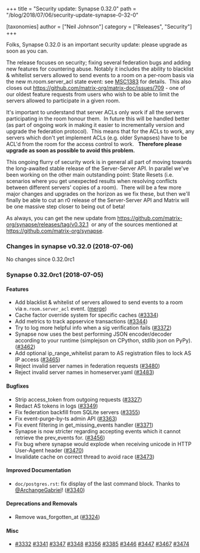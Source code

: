 +++
title = "Security update: Synapse 0.32.0"
path = "/blog/2018/07/06/security-update-synapse-0-32-0"

[taxonomies]
author = ["Neil Johnson"]
category = ["Releases", "Security"]
+++

Folks, Synapse 0.32.0 is an important security update: please upgrade as soon as you can.


The release focuses on security; fixing several federation bugs and adding new features for countering abuse. Notably it includes the ability to blacklist &amp; whitelist servers allowed to send events to a room on a per-room basis via the new 
m.room.server_acl
 state event: see <a href="https://docs.google.com/document/d/1aiuROf1__7ZFkJvDdAZQfBNxyzjYd-ijiRAcHJYqJCM/edit">MSC1383</a> for details.  This also closes out <a href="https://github.com/matrix-org/matrix-doc/issues/709">https://github.com/matrix-org/matrix-doc/issues/709</a> - one of our oldest feature requests from users who wish to be able to limit the servers allowed to participate in a given room.


It's important to understand that server ACLs only work if all the servers participating in the room honour them.  In future this will be handled better (as part of ongoing work in making it easier to incrementally version and upgrade the federation protocol).  This means that for the ACLs to work, any servers which don't yet implement ACLs (e.g. older Synapses) have to be ACL'd from the room for the access control to work.  
<b>Therefore please upgrade as soon as possible to avoid this problem.</b>

This ongoing flurry of security work is in general all part of moving towards the long-awaited stable release of the Server-Server API. In parallel we've been working on the other main outstanding point: State Resets (i.e. scenarios where you get unexpected results when resolving conflicts between different servers' copies of a room).  There will be a few more major changes and upgrades on the horizon as we fix these, but then we'll finally be able to cut an r0 release of the Server-Server API and Matrix will be one massive step closer to being out of beta!


As always, you can get the new update from <a href="https://github.com/matrix-org/synapse/releases/tag/v0.32.1">https://github.com/matrix-org/synapse/releases/tag/v0.32.1</a>
 or any of the sources mentioned at <a href="https://github.com/matrix-org/synapse">https://github.com/matrix-org/synapse</a>.

### Changes in synapse v0.32.0 (2018-07-06)

No changes since 0.32.0rc1

### Synapse 0.32.0rc1 (2018-07-05)

#### Features

<ul>
 	<li>Add blacklist &amp; whitelist of servers allowed to send events to a
room via <code>m.room.server_acl</code> event. (<a href="https://github.com/matrix-org/synapse/commit/feef8461d19c51f3766471e17e2a2f8a2b36c785">merge</a>)</li>
 	<li>Cache factor override system for specific caches (<a class="issue-link js-issue-link" href="https://github.com/matrix-org/synapse/pull/3334" data-error-text="Failed to load issue title" data-id="329021103" data-permission-text="Issue title is private" data-url="https://github.com/matrix-org/synapse/issues/3334">#3334</a>)</li>
 	<li>Add metrics to track appservice transactions (<a class="issue-link js-issue-link" href="https://github.com/matrix-org/synapse/pull/3344" data-error-text="Failed to load issue title" data-id="329432100" data-permission-text="Issue title is private" data-url="https://github.com/matrix-org/synapse/issues/3344">#3344</a>)</li>
 	<li>Try to log more helpful info when a sig verification fails
(<a class="issue-link js-issue-link" href="https://github.com/matrix-org/synapse/pull/3372" data-error-text="Failed to load issue title" data-id="330617906" data-permission-text="Issue title is private" data-url="https://github.com/matrix-org/synapse/issues/3372">#3372</a>)</li>
 	<li>Synapse now uses the best performing JSON encoder/decoder according
to your runtime (simplejson on CPython, stdlib json on PyPy).
(<a class="issue-link js-issue-link" href="https://github.com/matrix-org/synapse/pull/3462" data-error-text="Failed to load issue title" data-id="336619861" data-permission-text="Issue title is private" data-url="https://github.com/matrix-org/synapse/issues/3462">#3462</a>)</li>
 	<li>Add optional ip_range_whitelist param to AS registration files to
lock AS IP access (<a class="issue-link js-issue-link" href="https://github.com/matrix-org/synapse/pull/3465" data-error-text="Failed to load issue title" data-id="336751400" data-permission-text="Issue title is private" data-url="https://github.com/matrix-org/synapse/issues/3465">#3465</a>)</li>
 	<li>Reject invalid server names in federation requests (<a class="issue-link js-issue-link" href="https://github.com/matrix-org/synapse/pull/3480" data-error-text="Failed to load issue title" data-id="337874054" data-permission-text="Issue title is private" data-url="https://github.com/matrix-org/synapse/issues/3480">#3480</a>)</li>
 	<li>Reject invalid server names in homeserver.yaml (<a class="issue-link js-issue-link" href="https://github.com/matrix-org/synapse/pull/3483" data-error-text="Failed to load issue title" data-id="338348899" data-permission-text="Issue title is private" data-url="https://github.com/matrix-org/synapse/issues/3483">#3483</a>)</li>
</ul>

#### Bugfixes

<ul>
 	<li>Strip access_token from outgoing requests (<a class="issue-link js-issue-link" href="https://github.com/matrix-org/synapse/pull/3327" data-error-text="Failed to load issue title" data-id="328782473" data-permission-text="Issue title is private" data-url="https://github.com/matrix-org/synapse/issues/3327">#3327</a>)</li>
 	<li>Redact AS tokens in logs (<a class="issue-link js-issue-link" href="https://github.com/matrix-org/synapse/pull/3349" data-error-text="Failed to load issue title" data-id="329791545" data-permission-text="Issue title is private" data-url="https://github.com/matrix-org/synapse/issues/3349">#3349</a>)</li>
 	<li>Fix federation backfill from SQLite servers (<a class="issue-link js-issue-link" href="https://github.com/matrix-org/synapse/pull/3355" data-error-text="Failed to load issue title" data-id="329865615" data-permission-text="Issue title is private" data-url="https://github.com/matrix-org/synapse/issues/3355">#3355</a>)</li>
 	<li>Fix event-purge-by-ts admin API (<a class="issue-link js-issue-link" href="https://github.com/matrix-org/synapse/pull/3363" data-error-text="Failed to load issue title" data-id="330065602" data-permission-text="Issue title is private" data-url="https://github.com/matrix-org/synapse/issues/3363">#3363</a>)</li>
 	<li>Fix event filtering in get_missing_events handler (<a class="issue-link js-issue-link" href="https://github.com/matrix-org/synapse/pull/3371" data-error-text="Failed to load issue title" data-id="330608172" data-permission-text="Issue title is private" data-url="https://github.com/matrix-org/synapse/issues/3371">#3371</a>)</li>
 	<li>Synapse is now stricter regarding accepting events which it cannot
retrieve the prev_events for. (<a class="issue-link js-issue-link" href="https://github.com/matrix-org/synapse/pull/3456" data-error-text="Failed to load issue title" data-id="336184658" data-permission-text="Issue title is private" data-url="https://github.com/matrix-org/synapse/issues/3456">#3456</a>)</li>
 	<li>Fix bug where synapse would explode when receiving unicode in HTTP
User-Agent header (<a class="issue-link js-issue-link" href="https://github.com/matrix-org/synapse/pull/3470" data-error-text="Failed to load issue title" data-id="337261723" data-permission-text="Issue title is private" data-url="https://github.com/matrix-org/synapse/issues/3470">#3470</a>)</li>
 	<li>Invalidate cache on correct thread to avoid race (<a class="issue-link js-issue-link" href="https://github.com/matrix-org/synapse/pull/3473" data-error-text="Failed to load issue title" data-id="337463703" data-permission-text="Issue title is private" data-url="https://github.com/matrix-org/synapse/issues/3473">#3473</a>)</li>
</ul>

#### Improved Documentation

<ul>
 	<li><code>doc/postgres.rst</code>: fix display of the last command block. Thanks to
<a class="user-mention" href="https://github.com/ArchangeGabriel" data-hovercard-user-id="490531" data-octo-click="hovercard-link-click" data-octo-dimensions="link_type:self" aria-describedby="hovercard-aria-description">@ArchangeGabriel</a>! (<a class="issue-link js-issue-link" href="https://github.com/matrix-org/synapse/pull/3340" data-error-text="Failed to load issue title" data-id="329241972" data-permission-text="Issue title is private" data-url="https://github.com/matrix-org/synapse/issues/3340">#3340</a>)</li>
</ul>

#### Deprecations and Removals

<ul>
 	<li>Remove was_forgotten_at (<a class="issue-link js-issue-link" href="https://github.com/matrix-org/synapse/pull/3324" data-error-text="Failed to load issue title" data-id="328600145" data-permission-text="Issue title is private" data-url="https://github.com/matrix-org/synapse/issues/3324">#3324</a>)</li>
</ul>

#### Misc

<ul>
 	<li><a class="issue-link js-issue-link" href="https://github.com/matrix-org/synapse/pull/3332" data-error-text="Failed to load issue title" data-id="328922729" data-permission-text="Issue title is private" data-url="https://github.com/matrix-org/synapse/issues/3332">#3332</a> <a class="issue-link js-issue-link" href="https://github.com/matrix-org/synapse/pull/3341" data-error-text="Failed to load issue title" data-id="329315777" data-permission-text="Issue title is private" data-url="https://github.com/matrix-org/synapse/issues/3341">#3341</a> <a class="issue-link js-issue-link" href="https://github.com/matrix-org/synapse/pull/3347" data-error-text="Failed to load issue title" data-id="329626817" data-permission-text="Issue title is private" data-url="https://github.com/matrix-org/synapse/issues/3347">#3347</a> <a class="issue-link js-issue-link" href="https://github.com/matrix-org/synapse/pull/3348" data-error-text="Failed to load issue title" data-id="329660142" data-permission-text="Issue title is private" data-url="https://github.com/matrix-org/synapse/issues/3348">#3348</a> <a class="issue-link js-issue-link" href="https://github.com/matrix-org/synapse/pull/3356" data-error-text="Failed to load issue title" data-id="329938222" data-permission-text="Issue title is private" data-url="https://github.com/matrix-org/synapse/issues/3356">#3356</a> <a class="issue-link js-issue-link" href="https://github.com/matrix-org/synapse/pull/3385" data-error-text="Failed to load issue title" data-id="331533857" data-permission-text="Issue title is private" data-url="https://github.com/matrix-org/synapse/issues/3385">#3385</a> <a class="issue-link js-issue-link" href="https://github.com/matrix-org/synapse/pull/3446" data-error-text="Failed to load issue title" data-id="335720791" data-permission-text="Issue title is private" data-url="https://github.com/matrix-org/synapse/issues/3446">#3446</a> <a class="issue-link js-issue-link" href="https://github.com/matrix-org/synapse/issues/3447" data-error-text="Failed to load issue title" data-id="335727844" data-permission-text="Issue title is private" data-url="https://github.com/matrix-org/synapse/issues/3447">#3447</a> <a class="issue-link js-issue-link" href="https://github.com/matrix-org/synapse/pull/3467" data-error-text="Failed to load issue title" data-id="336993276" data-permission-text="Issue title is private" data-url="https://github.com/matrix-org/synapse/issues/3467">#3467</a> <a class="issue-link js-issue-link" href="https://github.com/matrix-org/synapse/pull/3474" data-error-text="Failed to load issue title" data-id="337465451" data-permission-text="Issue title is private" data-url="https://github.com/matrix-org/synapse/issues/3474">#3474</a></li>
</ul>
